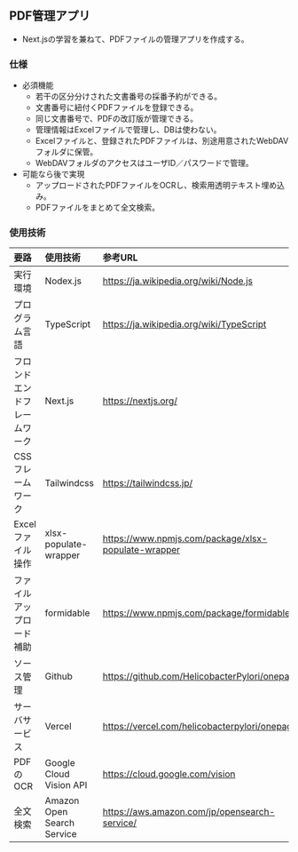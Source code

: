 ## PDF管理アプリ

* Next.jsの学習を兼ねて、PDFファイルの管理アプリを作成する。

### 仕様

* 必須機能
  * 若干の区分分けされた文書番号の採番予約ができる。
  * 文書番号に紐付くPDFファイルを登録できる。
  * 同じ文書番号で、PDFの改訂版が管理できる。
  * 管理情報はExcelファイルで管理し、DBは使わない。
  * Excelファイルと、登録されたPDFファイルは、別途用意されたWebDAVフォルダに保管。
  * WebDAVフォルダのアクセスはユーザID／パスワードで管理。
* 可能なら後で実現
  * アップロードされたPDFファイルをOCRし、検索用透明テキスト埋め込み。
  * PDFファイルをまとめて全文検索。

### 使用技術

|要路|使用技術|参考URL|
|:--|:--|:-|
|実行環境|Nodex.js|https://ja.wikipedia.org/wiki/Node.js|
|プログラム言語|TypeScript|https://ja.wikipedia.org/wiki/TypeScript|
|フロンドエンドフレームワーク|Next.js|https://nextjs.org/|
|CSSフレームワーク|Tailwindcss|https://tailwindcss.jp/|
|Excelファイル操作|xlsx-populate-wrapper|https://www.npmjs.com/package/xlsx-populate-wrapper|
|ファイルアップロード補助|formidable|https://www.npmjs.com/package/formidable|
|ソース管理|Github|https://github.com/HelicobacterPylori/onepage|
|サーバサービス|Vercel|https://vercel.com/helicobacterpylori/onepage|
|PDFのOCR|Google Cloud Vision API|https://cloud.google.com/vision|
|全文検索|Amazon Open Search Service|https://aws.amazon.com/jp/opensearch-service/|
